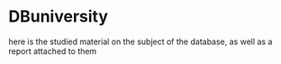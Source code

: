 # DBuniversity
here is the studied material on the subject of the database, as well as a report attached to them
